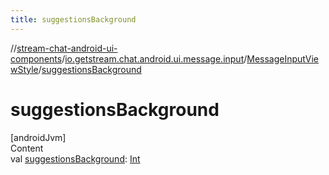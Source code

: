 ```yaml
---
title: suggestionsBackground
---
```

//[stream-chat-android-ui-components](../../../index.md)/[io.getstream.chat.android.ui.message.input](../index.md)/[MessageInputViewStyle](index.md)/[suggestionsBackground](suggestionsBackground.md)



# suggestionsBackground  
[androidJvm]  
Content  
val [suggestionsBackground](suggestionsBackground.md): [Int](https://kotlinlang.org/api/latest/jvm/stdlib/kotlin/-int/index.html)  




